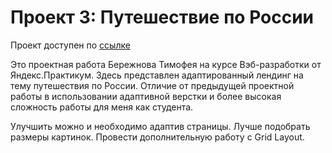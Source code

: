 # Проект 3: Путешествие по России

Проект доступен по [ссылке](https://timofeus91.github.io/russian-travel/ "Я старался!Готов к правкам!")

Это проектная работа Бережнова Тимофея на курсе Вэб-разработки от Яндекс.Практикум. 
Здесь представлен адаптированный лендинг на тему путешествия по России.
Отличие от предыдущей проектной работы в использовании адаптивной верстки и более высокая сложность работы для меня как студента.

Улучшить можно и необходимо адаптив страницы. Лучше подобрать размеры картинок. Провести дополнительную работу с Grid Layout. 


